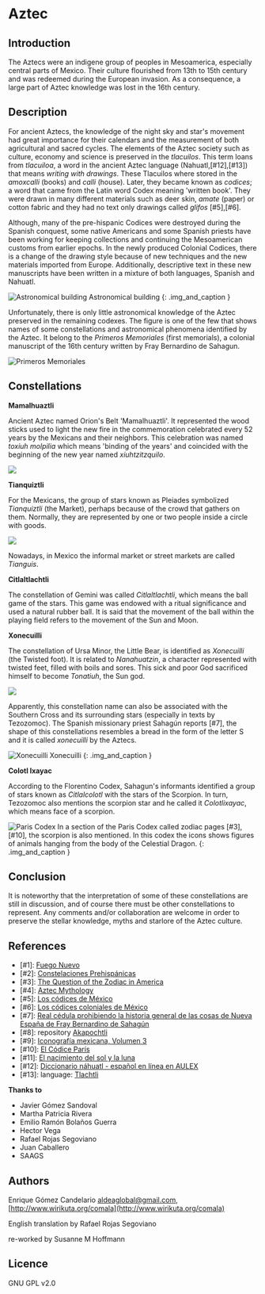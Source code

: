 # Aztec

## Introduction

The Aztecs were an indigene group of peoples in Mesoamerica, especially central parts of Mexico. Their culture flourished from 13th to 15th century and was redeemed during the European invasion. As a consequence, a large part of Aztec knowledge was lost in the 16th century.

## Description

For ancient Aztecs, the knowledge of the night sky and star's movement had great importance for their calendars and the measurement of both agricultural and sacred cycles. The elements of the Aztec society such as culture, economy and science is preserved in the _tlacuilos_. This term loans from _tlacuiloa_, a word in the ancient Aztec language (Nahuatl,[#12],[#13]) that means _writing with drawings_. These Tlacuilos where stored in the _amoxcalli_ (books) and _calli_ (house). Later, they became known as _codices_; a word that came from the Latin word Codex meaning 'written book'. They were drawn in many different materials such as deer skin, _amate_ (paper) or cotton fabric and they had no text only drawings called _glifos_ [#5],[#6]. 

Although, many of the pre-hispanic Codices were destroyed during the Spanish conquest, some native Americans and some Spanish priests have been working for keeping collections and continuing the Mesoamerican customs from earlier epochs. In the newly produced Colonial Codices, there is a change of the drawing style because of new techniques and the new materials imported from Europe. Additionally, descriptive text in these new manuscripts have been written in a mixture of both languages, Spanish and Nahuatl.

![Astronomical building](edificios.webp)
Astronomical building
{: .img_and_caption }

Unfortunately, there is only little astronomical knowledge of the Aztec preserved in the remaining codexes. The figure is one of the few that shows names of some constellations and astronomical phenomena identified by the Aztec. It belong to the _Primeros Memoriales_ (first memorials), a colonial manuscript of the 16th century written by Fray Bernardino de Sahagun.

![Primeros Memoriales](Primeros_Memoriales.webp)

## Constellations

**Mamalhuaztli**

Ancient Aztec named Orion's Belt 'Mamalhuaztli'. It represented the wood sticks used to light the new fire in the commemoration celebrated every 52 years by the Mexicans and their neighbors. This celebration was named _toxiuh molpilia_ which means 'binding of the years' and coincided with the beginning of the new year named _xiuhtzitzquilo_.

![](mamalhuaztli_image.webp)

**Tianquiztli**

For the Mexicans, the group of stars known as Pleiades symbolized _Tianquiztli_ (the Market), perhaps because of the crowd that gathers on them. Normally, they are represented by one or two people inside a circle with goods.

![](tiaquitztli_image.webp)

Nowadays, in Mexico the informal market or street markets are called _Tianguis_.

**Citlaltlachtli**

The constellation of Gemini was called _Citlaltlachtli_, which means the ball game of the stars. This game was endowed with a ritual significance and used a natural rubber ball. It is said that the movement of the ball within the playing field refers to the movement of the Sun and Moon.

**Xonecuilli**

The constellation of Ursa Minor, the Little Bear, is identified as _Xonecuilli_ (the Twisted foot). It is related to _Nanahuatzin_, a character represented with twisted feet, filled with boils and sores. This sick and poor God sacrificed himself to become _Tonatiuh_, the Sun god.

![](nanahuatzin.webp)

Apparently, this constellation name can also be associated with the Southern Cross and its surrounding stars (especially in texts by Tezozomoc). The Spanish missionary priest Sahagún reports [#7], the shape of this constellations resembles a bread in the form of the letter S and it is called _xonecuilli_ by the Aztecs.

![Xonecuilli](xonecuilli_Glifo.webp)
Xonecuilli
{: .img_and_caption }

**Colotl Ixayac**

According to the Florentino Codex, Sahagun's informants identified a group of stars known as _Citlalcolotl_ with the stars of the Scorpion. In turn, Tezozomoc also mentions the scorpion star and he called it _Colotlixayac_, which means face of a scorpion.

![Paris Codex](colotlixayac_image.webp)
In a section of the Paris Codex called zodiac pages [#3],[#10], the scorpion is also mentioned. In this codex the icons shows figures of animals hanging from the body of the Celestial Dragon.
{: .img_and_caption }

## Conclusion

It is noteworthy that the interpretation of some of these constellations are still in discussion, and of course there must be other constellations to represent. Any comments and/or collaboration are welcome in order to preserve the stellar knowledge, myths and starlore of the Aztec culture.

## References

 - [#1]: [Fuego Nuevo](http://biblioteca.itam.mx/estudios/estudio/letras30/notas3/sec_1.html)
 - [#2]: [Constelaciones Prehispánicas](http://www.montero.org.mx/constelaciones.htm)
 - [#3]: [The Question of the Zodiac in America](http://www.jstor.org/stable/660290?origin=JSTOR-pdf)
 - [#4]: [Aztec Mythology](http://www.windows2universe.org/mythology/aztec_culture.html)
 - [#5]: [Los códices de México](http://www.iconio.com/ABCD/F/INDEX.PDF)
 - [#6]: [Los códices coloniales de México](http://es.wikipedia.org/wiki/C%C3%B3dices_coloniales_de_M%C3%A9xico)
 - [#7]: [Real cédula prohibiendo la historia general de las cosas de Nueva España de Fray Bernardino de Sahagún](http://www.traduccionliteraria.org/1611/esc/america/sahagun.htm)
 - [#8]: repository [Akapochtli](http://commons.wikimedia.org/wiki/User:Akapochtli)
 - [#9]: [Iconografía mexicana, Volumen 3](http://books.google.com.mx/books?id=kxPjdY1PJjEC&amp;pg=PA118&amp;lpg=PA118&amp;dq=Colotlixayac&amp;source=bl&amp;ots=F6xlTU1rer&amp;sig=9q_8ApdMTw5l9kagolArj5cPSMk&amp;hl=es&amp;ei=xoMeS8ToJoS1tgfpwv2cCg&amp;sa=X&amp;oi=book_result&amp;ct=result&amp;resnum=5&amp;ved=0CBsQ6AEwBA#v=onepage&amp;q=Colotlixayac&amp;f=false)
 - [#10]: [El Códice París](http://www.famsi.org/spanish/mayawriting/codices/paris.html)
 - [#11]: [El nacimiento del sol y la luna](http://redescolar.ilce.edu.mx/redescolar/biblioteca/literatura/leyenda/mexicas/mexsolun.html)
 - [#12]: [Diccionario náhuatl - español en línea en AULEX](http://aulex.org/nah-es/)
 - [#13]: language: [Tlachtli](http://sepiensa.org.mx/contenidos/fd_depo/nahuatl/tlach_1.html)

**Thanks to**

 - Javier Gómez Sandoval
 - Martha Patricia Rivera
 - Emilio Ramón Bolaños Guerra
 - Hector Vega
 - Rafael Rojas Segoviano
 - Juan Caballero
 - SAAGS

## Authors

Enrique Gómez Candelario [aldeaglobal@gmail.com](mailto:aldeaglobal@gmail.com), [http://www.wirikuta.org/comala](http://www.wirikuta.org/comala)

English translation by Rafael Rojas Segoviano

re-worked by Susanne M Hoffmann 

## Licence

GNU GPL v2.0
